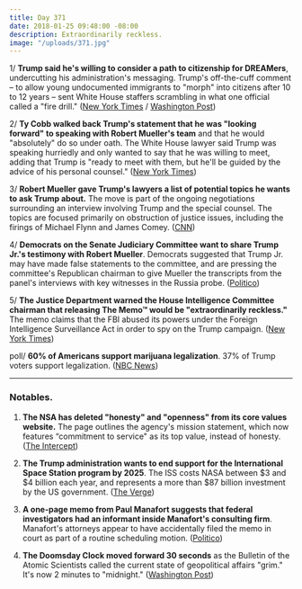 ```yaml
---
title: Day 371
date: 2018-01-25 09:48:00 -08:00
description: Extraordinarily reckless.
image: "/uploads/371.jpg"
---
```


1/ **Trump said he's willing to consider a path to citizenship for DREAMers**, undercutting his administration's messaging. Trump's off-the-cuff comment – to allow young undocumented immigrants to "morph" into citizens after 10 to 12 years – sent White House staffers scrambling in what one official called a "fire drill." ([New York Times](https://www.nytimes.com/2018/01/24/us/politics/trump-immigration-daca-dreamers-path-to-citizenship.html) / [Washington Post](https://www.washingtonpost.com/news/post-politics/wp/2018/01/24/white-house-promises-new-immigration-framework-amid-stalled-negotiations-on-dreamers/))

2/ **Ty Cobb walked back Trump's statement that he was "looking forward" to speaking with Robert Mueller's team** and that he would "absolutely" do so under oath. The White House lawyer said Trump was speaking hurriedly and only wanted to say that he was willing to meet, adding that Trump is "ready to meet with them, but he'll be guided by the advice of his personal counsel." ([New York Times](https://www.nytimes.com/2018/01/24/us/politics/trump-mueller.html))

3/ **Robert Mueller gave Trump's lawyers a list of potential topics he wants to ask Trump about.** The move is part of the ongoing negotiations surrounding an interview involving Trump and the special counsel. The topics are focused primarily on obstruction of justice issues, including the firings of Michael Flynn and James Comey. ([CNN](https://www.cnn.com/2018/01/24/politics/special-counsel-trump-interview/index.html))

4/ **Democrats on the Senate Judiciary Committee want to share Trump Jr.'s testimony with Robert Mueller**. Democrats suggested that Trump Jr. may have made false statements to the committee, and are pressing the committee's Republican chairman to give Mueller the transcripts from the panel's interviews with key witnesses in the Russia probe. ([Politico](https://www.politico.com/story/2018/01/24/donald-trump-jr-congress-testimony-mueller-366653))

5/ **The Justice Department warned the House Intelligence Committee chairman that releasing The Memo™ would be "extraordinarily reckless."** The memo claims that the FBI abused its powers under the Foreign Intelligence Surveillance Act in order to spy on the Trump campaign. ([New York Times](https://www.nytimes.com/2018/01/24/us/politics/devin-nunes-fbi-russia.html))

poll/ **60% of Americans support marijuana legalization**. 37% of Trump voters support legalization. ([NBC News](https://www.nbcnews.com/politics/first-read/nbc-wsj-poll-60-percent-americans-now-support-marijuana-legalization-n840381))

---

### Notables.

1. **The NSA has deleted "honesty" and "openness" from its core values website.** The page outlines the agency's mission statement, which now features “commitment to service" as its top value, instead of honesty. ([The Intercept](https://theintercept.com/2018/01/24/nsa-core-values-honesty-deleted/))

2. **The Trump administration wants to end support for the International Space Station program by 2025**. The ISS costs NASA between $3 and $4 billion each year, and represents a more than $87 billion investment by the US government. ([The Verge](https://www.theverge.com/2018/1/24/16930154/nasa-international-space-station-president-trump-budget-request-2025))

3. **A one-page memo from Paul Manafort suggests that federal investigators had an informant inside Manafort's consulting firm**. Manafort's attorneys appear to have accidentally filed the memo in court as part of a routine scheduling motion. ([Politico](https://www.politico.com/blogs/under-the-radar/2018/01/24/mueller-manafort-errant-court-filing-suggests-informant-367464))

4. **The Doomsday Clock moved forward 30 seconds** as the Bulletin of the Atomic Scientists called the current state of geopolitical affairs "grim." It's now 2 minutes to "midnight." ([Washington Post](https://www.washingtonpost.com/news/speaking-of-science/wp/2018/01/25/after-a-missile-scare-and-insult-war-with-north-korea-its-time-to-check-the-doomsday-clock/))
